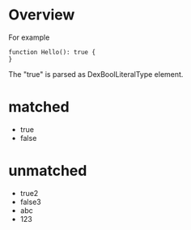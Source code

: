 # Overview

For example

```dexscript
function Hello(): true {
}
```

The "true" is parsed as DexBoolLiteralType element.

# matched

* true
* false

# unmatched

* true2
* false3
* abc
* 123
